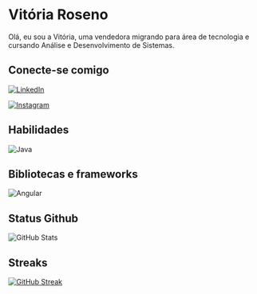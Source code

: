 # Vitória Roseno

Olá, eu sou a Vitória, uma vendedora migrando para área de tecnologia e cursando Análise e Desenvolvimento de Sistemas.

## Conecte-se comigo 
[![LinkedIn](https://img.shields.io/badge/LinkedIn-000?style=for-the-badge&logo=linkedin&logoColor=0E76A8)](https://www.linkedin.com/in/vitoria-meneses/)


[![Instagram](https://img.shields.io/badge/Instagram-000?style=for-the-badge&logo=instagram)](https://www.instagram.com/howtobe_vivis/)


## Habilidades
![Java](https://img.shields.io/badge/Java-000?style=for-the-badge&logo=java)


## Bibliotecas e frameworks
![Angular](https://img.shields.io/badge/Angular-000?style=for-the-badge&logo=angular&logoColor=C3002F)




## Status Github
![GitHub Stats](https://github-readme-stats.vercel.app/api?username=vitoria-roseno&theme=transparent&bg_color=000&border_color=30A3DC&show_icons=true&icon_color=30A3DC&title_color=E94D5F&text_color=FFF)



## Streaks
[![GitHub Streak](https://streak-stats.demolab.com/?user=vitoria-roseno&theme=bear&background=000&border=30A3DC&dates=FFF)](https://git.io/streak-stats)
